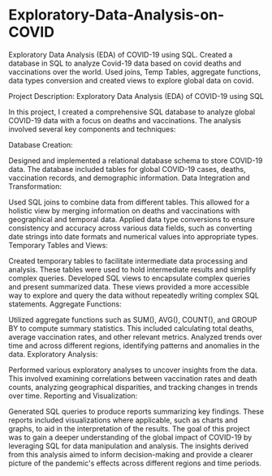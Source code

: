 # Exploratory-Data-Analysis-on-COVID

Exploratory Data Analysis (EDA) of COVID-19 using SQL. Created a database in SQL to analyze Covid-19
 data based on covid deaths and vaccinations over the world. Used joins, Temp Tables, aggregate functions, data
 types conversion and created views to explore global data on covid.
 
Project Description: Exploratory Data Analysis (EDA) of COVID-19 using SQL

In this project, I created a comprehensive SQL database to analyze global COVID-19 data with a focus on deaths and vaccinations. The analysis involved several key components and techniques:

Database Creation:

Designed and implemented a relational database schema to store COVID-19 data. The database included tables for global COVID-19 cases, deaths, vaccination records, and demographic information.
Data Integration and Transformation:

Used SQL joins to combine data from different tables. This allowed for a holistic view by merging information on deaths and vaccinations with geographical and temporal data.
Applied data type conversions to ensure consistency and accuracy across various data fields, such as converting date strings into date formats and numerical values into appropriate types.
Temporary Tables and Views:

Created temporary tables to facilitate intermediate data processing and analysis. These tables were used to hold intermediate results and simplify complex queries.
Developed SQL views to encapsulate complex queries and present summarized data. These views provided a more accessible way to explore and query the data without repeatedly writing complex SQL statements.
Aggregate Functions:

Utilized aggregate functions such as SUM(), AVG(), COUNT(), and GROUP BY to compute summary statistics. This included calculating total deaths, average vaccination rates, and other relevant metrics.
Analyzed trends over time and across different regions, identifying patterns and anomalies in the data.
Exploratory Analysis:

Performed various exploratory analyses to uncover insights from the data. This involved examining correlations between vaccination rates and death counts, analyzing geographical disparities, and tracking changes in trends over time.
Reporting and Visualization:

Generated SQL queries to produce reports summarizing key findings. These reports included visualizations where applicable, such as charts and graphs, to aid in the interpretation of the results.
The goal of this project was to gain a deeper understanding of the global impact of COVID-19 by leveraging SQL for data manipulation and analysis. The insights derived from this analysis aimed to inform decision-making and provide a clearer picture of the pandemic's effects across different regions and time periods.

